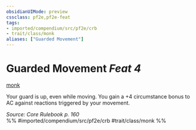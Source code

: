 ```yaml
---
obsidianUIMode: preview
cssclass: pf2e,pf2e-feat
tags:
- imported/compendium/src/pf2e/crb
- trait/class/monk
aliases: ["Guarded Movement"]
---
```

# Guarded Movement  *Feat 4*  
[monk](rules/traits/monk.md)  


Your guard is up, even while moving. You gain a +4 circumstance bonus to AC against reactions triggered by your movement.

*Source: Core Rulebook p. 160*  
%% #imported/compendium/src/pf2e/crb #trait/class/monk %%